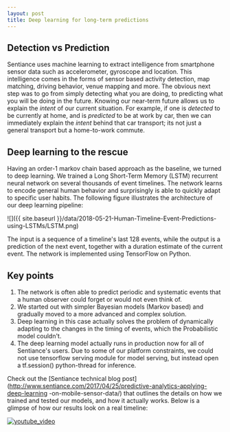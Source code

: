```yaml
---
layout: post
title: Deep learning for long-term predictions
---
```


## Detection vs Prediction

Sentiance uses machine learning to extract intelligence from smartphone sensor data such as accelerometer, gyroscope and 
location. This intelligence comes in the forms of sensor based activity detection, map matching, driving behavior, venue 
mapping and more.
The obvious next step was to go from simply detecting what you are doing, to predicting what you will be doing in the future. 
Knowing our near-term future allows us to explain the _intent_ of our current situation. For example, if one is _detected_ to be
currently at home, and is _predicted_ to be at work by car, then we can immediately explain the _intent_ behind that car transport; 
its not just a general transport but a home-to-work commute.

## Deep learning to the rescue

Having an order-1 markov chain based approach as the baseline, we turned to deep learning. We trained a Long Short-Term Memory 
(LSTM) recurrent neural network on several thousands of event timelines. The network learns to encode general human behavior 
and surprisingly is able to quickly adapt to specific user habits. The following figure illustrates the architecture of our 
deep learning pipeline: 

![]({{ site.baseurl }}/data/2018-05-21-Human-Timeline-Event-Predictions-using-LSTMs/LSTM.png)

The input is a sequence of a timeline's last 128 events, while the output is a prediction of the next event, together with a 
duration estimate of the current event. The network is implemented using TensorFlow on Python.

## Key points

1. The network is often able to predict periodic and systematic events that a human observer could forget or would not even 
think of. 
2. We started out with simpler Bayesian models (Markov based) and gradually moved to a more advanced and complex solution.
3. Deep learning in this case actually solves the problem of dynamically adapting to the changes in the timing of events,
which the Probabilistic model couldn't.
4. The deep learning model actually runs in production now for all of Sentiance's users. Due to some of our platform
constraints, we could not use tensorflow serving module for model serving, but instead open a tf.session() python-thread for 
inference.

Check out the [Sentiance technical blog post](http://www.sentiance.com/2017/04/25/predictive-analytics-applying-deep-learning
-on-mobile-sensor-data/) that outlines the details on how we trained and tested our models, and how it actually works. Below 
is a glimpse of how our results look on a real timeline:

[![youtube_video](https://img.youtube.com/vi/ayPvFtAIOjI/0.jpg)](https://www.youtube.com/watch?v=ayPvFtAIOjI)
